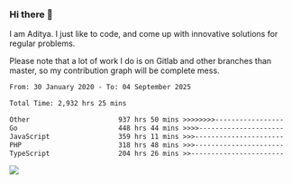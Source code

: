 ### Hi there 👋

I am Aditya. I just like to code, and come up with innovative solutions for regular problems.

Please note that a lot of work I do is on Gitlab and other branches than master, so my contribution graph will be complete mess.

<!--START_SECTION:waka-->

```txt
From: 30 January 2020 - To: 04 September 2025

Total Time: 2,932 hrs 25 mins

Other                      937 hrs 50 mins >>>>>>>>-----------------   31.98 %
Go                         448 hrs 44 mins >>>>---------------------   15.30 %
JavaScript                 359 hrs 11 mins >>>----------------------   12.25 %
PHP                        318 hrs 48 mins >>>----------------------   10.87 %
TypeScript                 204 hrs 26 mins >>-----------------------   06.97 %
```

<!--END_SECTION:waka-->

![](https://komarev.com/ghpvc/?username=BrainBuzzer)
